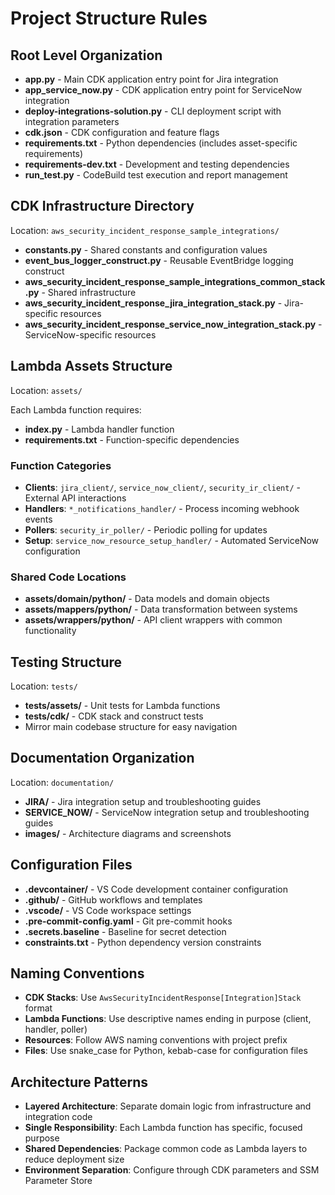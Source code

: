 # Project Structure Rules

## Root Level Organization

- **app.py** - Main CDK application entry point for Jira integration
- **app_service_now.py** - CDK application entry point for ServiceNow integration  
- **deploy-integrations-solution.py** - CLI deployment script with integration parameters
- **cdk.json** - CDK configuration and feature flags
- **requirements.txt** - Python dependencies (includes asset-specific requirements)
- **requirements-dev.txt** - Development and testing dependencies
- **run_test.py** - CodeBuild test execution and report management

## CDK Infrastructure Directory

Location: `aws_security_incident_response_sample_integrations/`

- **constants.py** - Shared constants and configuration values
- **event_bus_logger_construct.py** - Reusable EventBridge logging construct
- **aws_security_incident_response_sample_integrations_common_stack.py** - Shared infrastructure
- **aws_security_incident_response_jira_integration_stack.py** - Jira-specific resources
- **aws_security_incident_response_service_now_integration_stack.py** - ServiceNow-specific resources

## Lambda Assets Structure

Location: `assets/`

Each Lambda function requires:
- **index.py** - Lambda handler function
- **requirements.txt** - Function-specific dependencies

### Function Categories
- **Clients**: `jira_client/`, `service_now_client/`, `security_ir_client/` - External API interactions
- **Handlers**: `*_notifications_handler/` - Process incoming webhook events  
- **Pollers**: `security_ir_poller/` - Periodic polling for updates
- **Setup**: `service_now_resource_setup_handler/` - Automated ServiceNow configuration

### Shared Code Locations
- **assets/domain/python/** - Data models and domain objects
- **assets/mappers/python/** - Data transformation between systems
- **assets/wrappers/python/** - API client wrappers with common functionality

## Testing Structure

Location: `tests/`
- **tests/assets/** - Unit tests for Lambda functions
- **tests/cdk/** - CDK stack and construct tests
- Mirror main codebase structure for easy navigation

## Documentation Organization

Location: `documentation/`
- **JIRA/** - Jira integration setup and troubleshooting guides
- **SERVICE_NOW/** - ServiceNow integration setup and troubleshooting guides  
- **images/** - Architecture diagrams and screenshots

## Configuration Files

- **.devcontainer/** - VS Code development container configuration
- **.github/** - GitHub workflows and templates
- **.vscode/** - VS Code workspace settings
- **.pre-commit-config.yaml** - Git pre-commit hooks
- **.secrets.baseline** - Baseline for secret detection
- **constraints.txt** - Python dependency version constraints

## Naming Conventions

- **CDK Stacks**: Use `AwsSecurityIncidentResponse[Integration]Stack` format
- **Lambda Functions**: Use descriptive names ending in purpose (client, handler, poller)
- **Resources**: Follow AWS naming conventions with project prefix
- **Files**: Use snake_case for Python, kebab-case for configuration files

## Architecture Patterns

- **Layered Architecture**: Separate domain logic from infrastructure and integration code
- **Single Responsibility**: Each Lambda function has specific, focused purpose
- **Shared Dependencies**: Package common code as Lambda layers to reduce deployment size
- **Environment Separation**: Configure through CDK parameters and SSM Parameter Store
